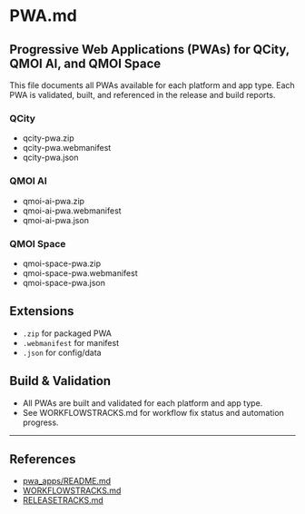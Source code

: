 # PWA.md

## Progressive Web Applications (PWAs) for QCity, QMOI AI, and QMOI Space

This file documents all PWAs available for each platform and app type. Each PWA is validated, built, and referenced in the release and build reports.

### QCity
- qcity-pwa.zip
- qcity-pwa.webmanifest
- qcity-pwa.json

### QMOI AI
- qmoi-ai-pwa.zip
- qmoi-ai-pwa.webmanifest
- qmoi-ai-pwa.json

### QMOI Space
- qmoi-space-pwa.zip
- qmoi-space-pwa.webmanifest
- qmoi-space-pwa.json

## Extensions
- `.zip` for packaged PWA
- `.webmanifest` for manifest
- `.json` for config/data

## Build & Validation
- All PWAs are built and validated for each platform and app type.
- See WORKFLOWSTRACKS.md for workflow fix status and automation progress.

---

## References
- [pwa_apps/README.md](./pwa_apps/README.md)
- [WORKFLOWSTRACKS.md](./WORKFLOWSTRACKS.md)
- [RELEASETRACKS.md](./RELEASETRACKS.md)
